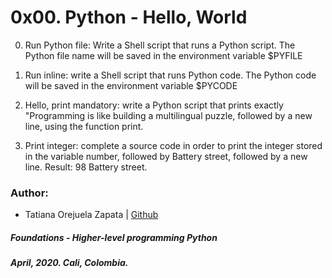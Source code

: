 # 0x00. Python - Hello, World

0. Run Python file: Write a Shell script that runs a Python script.
The Python file name will be saved in the environment variable $PYFILE

1. Run inline: write a Shell script that runs Python code.
The Python code will be saved in the environment variable $PYCODE

2. Hello, print mandatory: write a Python script that prints exactly "Programming is like building a multilingual puzzle, followed by a new line, using the function print.

3. Print integer: complete a source code in order to print the integer stored in the variable number, followed by Battery street, followed by a new line.
Result: 98 Battery street.


### Author:
* Tatiana Orejuela Zapata | [Github](https://github.com/tatsOre)

##### Foundations - Higher-level programming  Python
##### April, 2020. Cali, Colombia.